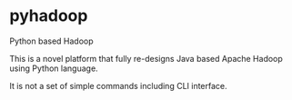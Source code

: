 # pyhadoop
Python based Hadoop

This is a novel platform that fully re-designs Java based Apache Hadoop using Python language.

It is not a set of simple commands including CLI interface.
